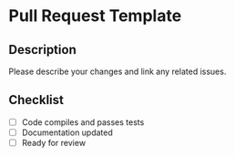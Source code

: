 # Pull Request Template

## Description

Please describe your changes and link any related issues.

## Checklist
- [ ] Code compiles and passes tests
- [ ] Documentation updated
- [ ] Ready for review
